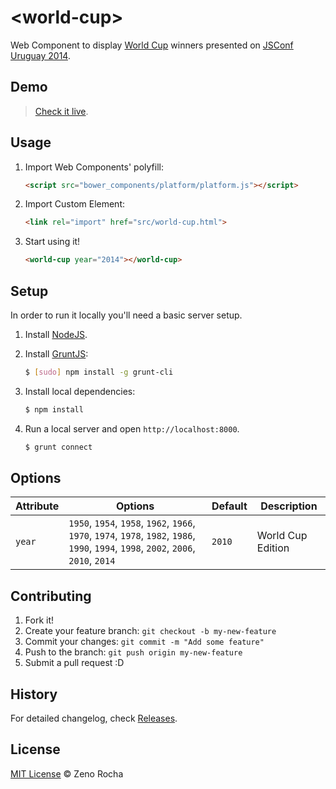 # &lt;world-cup&gt;

Web Component to display [World Cup](http://www.fifa.com/worldcup/) winners presented on [JSConf Uruguay 2014](http://jsconf.uy/).

## Demo

> [Check it live](http://zenorocha.github.io/world-cup-element).

## Usage

1. Import Web Components' polyfill:

    ```html
    <script src="bower_components/platform/platform.js"></script>
    ```

2. Import Custom Element:

    ```html
    <link rel="import" href="src/world-cup.html">
    ```

3. Start using it!

    ```html
    <world-cup year="2014"></world-cup>
    ```

## Setup

In order to run it locally you'll need a basic server setup.

1. Install [NodeJS](http://nodejs.org/download/).
2. Install [GruntJS](http://gruntjs.com/):

    ```sh
    $ [sudo] npm install -g grunt-cli
    ```

3. Install local dependencies:

    ```sh
    $ npm install
    ```

4. Run a local server and open `http://localhost:8000`.

    ```sh
    $ grunt connect
    ```

## Options

Attribute  | Options                   | Default             | Description
---        | ---                       | ---                 | ---
`year`     | `1950`, `1954`, `1958`, `1962`, `1966`, `1970`, `1974`, `1978`, `1982`, `1986`, `1990`, `1994`, `1998`, `2002`, `2006`, `2010`, `2014`                  | `2010`               | World Cup Edition

## Contributing

1. Fork it!
2. Create your feature branch: `git checkout -b my-new-feature`
3. Commit your changes: `git commit -m "Add some feature"`
4. Push to the branch: `git push origin my-new-feature`
5. Submit a pull request :D

## History

For detailed changelog, check [Releases](https://github.com/zenorocha/world-cup-element/releases).

## License

[MIT License](http://zenorocha.mit-license.org/) © Zeno Rocha